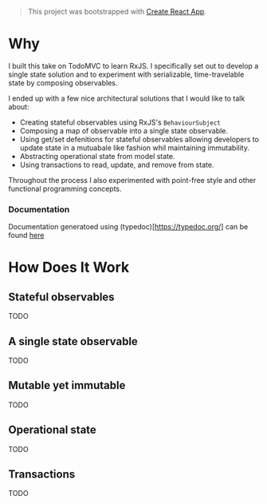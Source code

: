 > This project was bootstrapped with [Create React App](https://github.com/facebook/create-react-app).

# Why
I built this take on TodoMVC to learn RxJS. I specifically set out to develop a single state solution and to experiment with serializable, time-travelable state by composing observables.

I ended up with a few nice architectural solutions that I would like to talk about:

- Creating stateful observables using RxJS's `BehaviourSubject`
- Composing a map of observable into a single state observable.
- Using get/set defenitions for stateful observables allowing developers to update state in a mutuabale like fashion whil maintaining immutability.
- Abstracting operational state from model state.
- Using transactions to read, update, and remove from state.

Throughout the process I also experimented with point-free style and other functional programming concepts.
### Documentation
Documentation generatoed using (typedoc)[https://typedoc.org/] can be found [here](https://rjdestigter.github.io/rxjs-single-state-todomvc/docs/)

# How Does It Work

## Stateful observables

TODO

## A single state observable

TODO

## Mutable yet immutable

TODO

## Operational state

TODO

## Transactions

TODO
